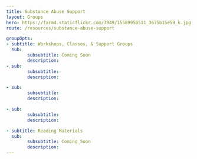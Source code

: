 ```yaml
---
title: Substance Abuse Support
layout: Groups
hero: https://farm4.staticflickr.com/3949/15589950511_3675b15e59_k.jpg
route: /resources/substance-abuse-support

groupOpts:
- subtitle: Workshops, Classes, & Support Groups
  sub:
        subsubtitle: Coming Soon
        description: 
- sub:
        subsubtitle:
        description:

- sub:
        subsubtitle: 
        description:

- sub:
        subsubtitle:
        description:

- subtitle: Reading Materials
  sub:
        subsubtitle: Coming Soon
        description: 
---
```

